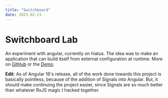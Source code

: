 ```yaml
---
title: "Switchboard"
date: 2023-02-21
---
```


# Switchboard Lab

An experiment with angular, currently on hiatus. The idea was to make an application that can build itself from external configuration at runtime. More on [GitHub](https://github.com/jshtab/switchboard-lab) or the [Demo](https://jshtab.github.io/switchboard-lab).


**Edit**: As of Angular 16's release, all of the work done towards this project is basically pointless, because of the addition of Signals into Angular. But, it should make continuing the project easier, since Signals are so much better than whatever RxJS magic I hacked together.
